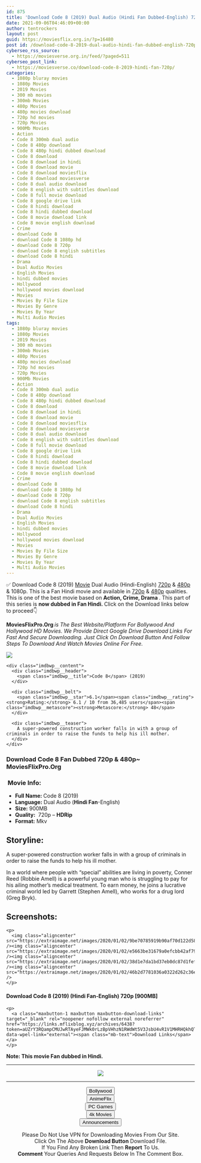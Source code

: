 ```yaml
---
id: 875
title: 'Download Code 8 (2019) Dual Audio (Hindi Fan Dubbed-English) 720p [900MB]'
date: 2021-09-06T04:46:09+00:00
author: tentrockers
layout: post
guid: https://moviesflix.org.in/?p=16480
post id: /download-code-8-2019-dual-audio-hindi-fan-dubbed-english-720p-900mb/
cyberseo_rss_source:
  - https://moviesverse.org.in/feed/?paged=511
cyberseo_post_link:
  - https://moviesverse.co/download-code-8-2019-hindi-fan-720p/
categories:
  - 1080p bluray movies
  - 1080p Movies
  - 2019 Movies
  - 300 mb movies
  - 300mb Movies
  - 480p Movies
  - 480p movies download
  - 720p hd movies
  - 720p Movies
  - 900Mb Movies
  - Action
  - Code 8 300mb dual audio
  - Code 8 480p download
  - Code 8 480p hindi dubbed download
  - Code 8 download
  - Code 8 download in hindi
  - Code 8 download movie
  - Code 8 download moviesflix
  - Code 8 download moviesverse
  - Code 8 dual audio download
  - Code 8 english with subtitles download
  - Code 8 full movie download
  - Code 8 google drive link
  - Code 8 hindi download
  - Code 8 hindi dubbed download
  - Code 8 movie download link
  - Code 8 movie english download
  - Crime
  - download Code 8
  - download Code 8 1080p hd
  - download Code 8 720p
  - download Code 8 english subtitles
  - download Code 8 hindi
  - Drama
  - Dual Audio Movies
  - English Movies
  - hindi dubbed movies
  - Hollywood
  - hollywood movies download
  - Movies
  - Movies By File Size
  - Movies By Genre
  - Movies By Year
  - Multi Audio Movies
tags:
  - 1080p bluray movies
  - 1080p Movies
  - 2019 Movies
  - 300 mb movies
  - 300mb Movies
  - 480p Movies
  - 480p movies download
  - 720p hd movies
  - 720p Movies
  - 900Mb Movies
  - Action
  - Code 8 300mb dual audio
  - Code 8 480p download
  - Code 8 480p hindi dubbed download
  - Code 8 download
  - Code 8 download in hindi
  - Code 8 download movie
  - Code 8 download moviesflix
  - Code 8 download moviesverse
  - Code 8 dual audio download
  - Code 8 english with subtitles download
  - Code 8 full movie download
  - Code 8 google drive link
  - Code 8 hindi download
  - Code 8 hindi dubbed download
  - Code 8 movie download link
  - Code 8 movie english download
  - Crime
  - download Code 8
  - download Code 8 1080p hd
  - download Code 8 720p
  - download Code 8 english subtitles
  - download Code 8 hindi
  - Drama
  - Dual Audio Movies
  - English Movies
  - hindi dubbed movies
  - Hollywood
  - hollywood movies download
  - Movies
  - Movies By File Size
  - Movies By Genre
  - Movies By Year
  - Multi Audio Movies
---
```

<div class="thecontent clearfix">
  <p>
    ✅ Download Code 8 (2019) <a href="https://moviesverse.co/category/movies/" data-wpel-link="internal">Movie</a> Dual Audio (Hindi-English) <a href="https://moviesverse.co/720p-movies/" data-wpel-link="internal">720p</a>&nbsp;&&nbsp;<a href="https://moviesverse.co/480p-movies/" data-wpel-link="internal">480p</a> & 1080p. This is a Fan Hindi movie and available in <a href="https://moviesverse.co/720p-movies/" data-wpel-link="internal">720p</a>&nbsp;&&nbsp;<a href="https://moviesverse.co/480p-movies/" data-wpel-link="internal">480p</a> qualities. This is one of the best movie based on <strong>Action, Crime, Drama </strong>. This part of this series is <strong>now dubbed in Fan <span>Hindi.&nbsp;</span></strong><span>Click on the Download links below to proceed👇</span>
  </p>
  
  <p>
    <strong><span>MoviesFlixPro.Org&nbsp;</span></strong><em>is The Best Website/Platform For Bollywood And Hollywood HD Movies. We Provide Direct Google Drive Download Links For Fast And Secure Downloading. Just Click On Download Button And Follow Steps To&nbsp;Download And Watch Movies Online For Free.</em>
  </p>
  
  <div class="imdbwp imdbwp--movie dark">
    <div class="imdbwp__thumb">
      <a class="imdbwp__link" target="_blank" title="Code 8" href="https://www.imdb.com/title/tt6259380/" rel="nofollow external noopener noreferrer" data-wpel-link="external"><img class="imdbwp__img" src="https://m.media-amazon.com/images/M/MV5BNmQ2NWMyZDgtNWQ5My00ZmQwLWE0MTQtN2ZiNjY2ODc0Y2YxXkEyXkFqcGdeQXVyMTkxNjUyNQ@@._V1_SX300.jpg" /></a>
    </div>
    
    <div class="imdbwp__content">
      <div class="imdbwp__header">
        <span class="imdbwp__title">Code 8</span> (2019)
      </div>
      
      <div class="imdbwp__belt">
        <span class="imdbwp__star">6.1</span><span class="imdbwp__rating"><strong>Rating:</strong> 6.1 / 10 from 36,485 users</span><span class="imdbwp__metascore"><strong>Metascore:</strong> 48</span>
      </div>
      
      <div class="imdbwp__teaser">
        A super-powered construction worker falls in with a group of criminals in order to raise the funds to help his ill mother.
      </div>
    </div>
  </div>
  
  <h3>
    <span>Download Code 8 Fan Dubbed 720p & 480p~ MoviesFlixPro.Org</span>
  </h3>
  
  <h3>
    <span>&nbsp;Movie Info:&nbsp;</span>
  </h3>
  
  <ul>
    <li>
      <strong>Full Name: </strong>Code 8 (2019)
    </li>
    <li>
      <strong>Language:</strong> Dual Audio (<span><strong>Hindi Fan</strong></span>-English)
    </li>
    <li>
      <strong>Size:</strong> 900MB
    </li>
    <li>
      <strong>Quality:</strong>&nbsp; 720p – <span><strong>HDRip</strong></span>
    </li>
    <li>
      <strong>Format:</strong>&nbsp;Mkv
    </li>
  </ul>
  
  <h2>
    <span>Storyline:</span>
  </h2>
  
  <p>
    A super-powered construction worker falls in with a group of criminals in order to raise the funds to help his ill mother.
  </p>
  
  <p>
    In a world where people with “special” abilities are living in poverty, Conner Reed (Robbie Amell) is a powerful young man who is struggling to pay for his ailing mother’s medical treatment. To earn money, he joins a lucrative criminal world led by Garrett (Stephen Amell), who works for a drug lord (Greg Bryk).
  </p>
  
  <div class="summary_text">
    <h2>
      <span>Screenshots:</span>
    </h2>
    
    <p>
      <img class="aligncenter" src="https://extraimage.net/images/2020/01/02/9be70785919b90af70d122d58ca6e13f.jpg" /><img class="aligncenter" src="https://extraimage.net/images/2020/01/02/e5663be31679a0efcbb42af79105586f.jpg" /><img class="aligncenter" src="https://extraimage.net/images/2020/01/02/38d1e7da1bd37eb0dc87d1fef7d6e784.jpg" /><img class="aligncenter" src="https://extraimage.net/images/2020/01/02/46b2d7781036a0322d262c36e9104e08.jpg" />
    </p>
  </div>
  
  <div class="inline canwrap">
    <h4>
      <span>Download Code 8 (2019) (Hindi Fan-</span><span>English) 720p [900MB]</span>
    </h4>
    
    <p>
      <a class="maxbutton-1 maxbutton maxbutton-download-links" target="_blank" rel="noopener nofollow external noreferrer" href="https://links.mflixblog.xyz/archives/6438?token=aUZrY3RQampCMUJwRTAyeFJMWk0rLzBpVHhzN1RWdWt5V3JsbU4vR1V1MHRHQkhQTm1OM1ljWGx5SGMyY2JJZw" data-wpel-link="external"><span class="mb-text">Download Links</span></a>
    </p>
  </div>
  
  <div class="inline canwrap">
    <div class="inline canwrap">
      <div class="inline canwrap">
        <div class="inline canwrap">
          <p>
            <span><strong>Note: This movie Fan dubbed in Hindi.</strong></span>
          </p>
        </div>
      </div>
    </div>
  </div>
</div>

<center>
  </p> 
  
  <hr />
  
  <p>
    <a href="http://gdrivepro.xyz/join.php" data-wpel-link="external" target="_blank" rel="nofollow external noopener noreferrer"><img src="https://i.imgur.com/FhMdWdW.png" /></a>
  </p>
  
  <hr />
  
  <p>
    <a href="https://dogemovies.xyz" target="_blank" data-wpel-link="external" rel="nofollow external noopener noreferrer"><button class="button button5">Bollywood</button></a><br /> <a href="https://animeflix.in" target="_blank" data-wpel-link="external" rel="nofollow external noopener noreferrer"><button class="button button5">AnimeFlix</button></a><br /> <a href="https://gamesflix.net/" target="_blank" data-wpel-link="external" rel="nofollow external noopener noreferrer"><button class="button button5">PC Games</button></a><br /> <a href="https://uhdmovies.in" target="_blank" data-wpel-link="external" rel="nofollow external noopener noreferrer"><button class="button button5">4k Movies</button></a><br /> <a href="https://moviesverse.co/announcements/" target="_blank" data-wpel-link="internal" rel="noopener"><button class="button button5">Announcements</button></a>
  </p>
  
  <div class="alert alert-danger">
    Please Do Not Use VPN for Downloading Movies From Our Site.
  </div>
  
  <div class="alert alert-success">
    Click On The Above <strong>Download Button</strong> Download File.
  </div>
  
  <div class="alert alert-warning">
    If You Find Any Broken Link Then <strong>Report</strong> To Us.
  </div>
  
  <div class="alert alert-info">
    <strong>Comment</strong> Your Queries And Requests Below In The Comment Box.
  </div>
  
  <p>
    </center>
  </p>